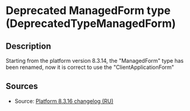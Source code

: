 # Deprecated ManagedForm type (DeprecatedTypeManagedForm)

<!-- Блоки выше заполняются автоматически, не трогать -->
## Description
<!-- Описание диагностики заполняется вручную. Необходимо понятным языком описать смысл и схему работу -->
Starting from the platform version 8.3.14, the "ManagedForm" type has been renamed, now it is correct to use the "ClientApplicationForm"

## Sources
<!-- Необходимо указывать ссылки на все источники, из которых почерпнута информация для создания диагностики -->

* Source: [Platform 8.3.16 changelog (RU)](https://dl03.1c.ru/content/Platform/8_3_16_1148/1cv8upd_8_3_16_1148.htm)
